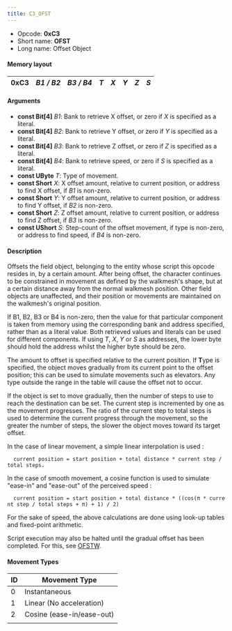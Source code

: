 ```yaml
---
title: C3_OFST
---
```


- Opcode: **0xC3**
- Short name: **OFST**
- Long name: Offset Object

#### Memory layout

| 0xC3 | *B1 / B2* | *B3 / B4* | *T* | *X* | *Y* | *Z* | *S* |
|------|-----------|-----------|-----|-----|-----|-----|-----|

#### Arguments

- **const Bit\[4\]** *B1*: Bank to retrieve X offset, or zero if *X* is specified as a literal.
- **const Bit\[4\]** *B2*: Bank to retrieve Y offset, or zero if *Y* is specified as a literal.
- **const Bit\[4\]** *B3*: Bank to retrieve Z offset, or zero if *Z* is specified as a literal.
- **const Bit\[4\]** *B4*: Bank to retrieve speed, or zero if *S* is specified as a literal.
- **const UByte** *T*: Type of movement.
- **const Short** *X*: X offset amount, relative to current position, or address to find X offset, if *B1* is non-zero.
- **const Short** *Y*: Y offset amount, relative to current position, or address to find Y offset, if *B2* is non-zero.
- **const Short** *Z*: Z offset amount, relative to current position, or address to find Z offset, if *B3* is non-zero.
- **const UShort** *S*: Step-count of the offset movement, if type is non-zero, or address to find speed, if *B4* is non-zero.

#### Description

Offsets the field object, belonging to the entity whose script this opcode resides in, by a certain amount. After being offset, the character continues to be constrained in movement as defined by the walkmesh's shape, but at a certain distance away from the normal walkmesh position. Other field objects are unaffected, and their position or movements are maintained on the walkmesh's original position.

If B1, B2, B3 or B4 is non-zero, then the value for that particular component is taken from memory using the corresponding bank and address specified, rather than as a literal value. Both retrieved values and literals can be used for different components. If using *T*, *X*, *Y* or *S* as addresses, the lower byte should hold the address whilst the higher byte should be zero.

The amount to offset is specified relative to the current position. If **T**ype is specified, the object moves gradually from its current point to the offset position; this can be used to simulate movements such as elevators. Any type outside the range in the table will cause the offset not to occur.

If the object is set to move gradually, then the number of steps to use to reach the destination can be set. The current step is incremented by one as the movement progresses. The ratio of the current step to total steps is used to determine the current progress through the movement, so the greater the number of steps, the slower the object moves toward its target offset.

In the case of linear movement, a simple linear interpolation is used :

`  current position = start position + total distance * current step / total steps.`

In the case of smooth movement, a cosine function is used to simulate "ease-in" and "ease-out" of the perceived speed :

`  current position = start position + total distance * ((cos(π * current step / total steps + π) + 1) / 2)`

For the sake of speed, the above calculations are done using look-up tables and fixed-point arithmetic.

Script execution may also be halted until the gradual offset has been completed. For this, see [OFSTW](C4_OFSTW).

#### Movement Types

| ID  | Movement Type             |
|-----|---------------------------|
| 0   | Instantaneous             |
| 1   | Linear (No acceleration)  |
| 2   | Cosine (ease-in/ease-out) |
|     |                           |
